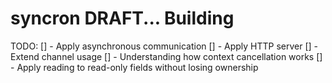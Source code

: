 # syncron  DRAFT... Building

TODO:
 [] - Apply asynchronous communication
 [] - Apply HTTP server
 [] - Extend channel usage
 [] - Understanding how context cancellation works
 [] - Apply reading to read-only fields without losing ownership
